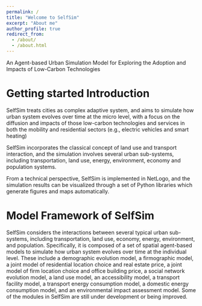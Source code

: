 ```yaml
---
permalink: /
title: "Welcome to SelfSim"
excerpt: "About me"
author_profile: true
redirect_from: 
  - /about/
  - /about.html
---
```


An Agent-based Urban Simulation Model for Exploring the Adoption and Impacts of Low-Carbon Technologies

Getting started Introduction
======
SelfSim treats cities as complex adaptive system, and aims to simulate how urban system evolves over time at the micro level, with a focus on the diffusion and impacts of those low-carbon technologies and services in both the mobility and residential sectors (e.g., electric vehicles and smart heating) 

SelfSim incorporates the classical concept of land use and transport interaction, and the simulation involves several urban sub-systems, including transportation, land use, energy, environment, economy and population systems. 

From a technical perspective, SelfSim is implemented in NetLogo, and the simulation results can be visualized through a set of Python libraries which generate figures and maps automatically.

Model Framework of SelfSim 
======
SelfSim considers the interactions between several typical urban sub-systems, including transportation, land use, economy, energy, environment, and population. Specifically, it is composed of a set of spatial agent-based models to simulate how urban system evolves over time at the individual level. These include a demographic evolution model, a firmographic model, a joint model of residential location choice and real estate price, a joint model of firm location choice and office building price, a social network evolution model, a land use model, an accessibility model, a transport facility model, a transport energy consumption model, a domestic energy consumption model, and an environmental impact assessment model. Some of the modules in SelfSim are still under development or being improved. 
